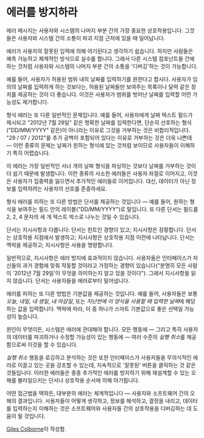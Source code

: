 # 에러를 방지하라

에러 메시지는 사용자와 시스템의 나머지 부분 간의 가장 중요한 상호작용입니다. 그것들은 사용자와 시스템 간의 소통이 파괴 지점 근처에 있을 때 일어납니다.

에러가 사용자의 잘못된 입력에 의해 야기된다고 생각하기 쉽습니다. 하지만 사람들은 예측 가능하고 체계적인 방식으로 실수를 합니다. 그래서 다른 시스템 컴포넌트들 간에 하는 것처럼 사용자와 시스템의 나머지 부분 간의 소통을 '디버깅'하는 것이 가능합니다.

예를 들어, 사용자가 허용된 범위 내의 날짜를 입력하기를 원한다고 합시다. 사용자가 임의의 날짜를 입력하게 하는 것보다는, 허용된 날짜들만 보여주는 목록이나 달력 같은 장치를 제공하는 것이 더 좋습니다. 이것은 사용자가 범위를 벗어난 날짜를 입력할 어떤 가능성도 제거합니다.

형식 에러는 또 다른 일반적인 문제입니다. 예를 들어, 사용자에게 날짜 텍스트 필드가 제시되고 "2012년 7월 29일" 같은 명확한 날짜를 입력한다면, 단순히 선호하는 형식("DD/MM/YYYY" 같은)이 아니라는 이유로 그것을 거부하는 것은 비합리적입니다. "29 / 07 / 2012"를 추가 공백이 포함되어 있다는 이유로 거부하는 것은 더욱 나쁜데 — 이런 종류의 문제는 날짜가 원하는 형식에 있는 것처럼 보이므로 사용자들이 이해하기 특히 어렵습니다.

이 에러는 가장 일반적인 서너 개의 날짜 형식을 파싱하는 것보다 날짜를 거부하는 것이 더 쉽기 때문에 발생합니다. 이런 종류의 사소한 에러들은 사용자 좌절로 이어지고, 이것은 사용자가 집중력을 잃으면서 추가적인 에러들로 이어집니다. 대신, 데이터가 아닌 정보를 입력하려는 사용자의 선호를 존중하세요.

형식 에러를 피하는 또 다른 방법은 단서를 제공하는 것입니다 — 예를 들어, 원하는 형식을 보여주는 필드 안의 레이블("DD/MM/YYYY")로 말입니다. 또 다른 단서는 필드를 2, 2, 4 문자의 세 개 텍스트 박스로 나누는 것일 수 있습니다.

단서는 지시사항과 다릅니다: 단서는 힌트인 경향이 있고; 지시사항은 장황합니다. 단서는 상호작용 지점에서 발생하고; 지시사항은 상호작용 지점 이전에 나타납니다. 단서는 맥락을 제공하고; 지시사항은 사용을 명령합니다.

일반적으로, 지시사항은 에러 방지에 효과적이지 않습니다. 사용자들은 인터페이스가 자신들의 과거 경험에 맞춰 작동할 것이라고 가정하는 경향이 있습니다("분명히 모든 사람이 '2012년 7월 29일'이 무엇을 의미하는지 알고 있을 것이다"). 그래서 지시사항을 읽지 않습니다. 단서는 사용자들을 에러로부터 밀어냅니다.

에러를 피하는 또 다른 방법은 기본값을 제공하는 것입니다. 예를 들어, 사용자들은 보통 *오늘*, *내일*, *내 생일*, *내 마감일*, 또는 *지난번에 이 양식을 사용할 때 입력한 날짜*에 해당하는 값을 입력합니다. 맥락에 따라, 이 중 하나가 스마트 기본값으로 좋은 선택일 가능성이 높습니다.

원인이 무엇이든, 시스템은 에러에 관대해야 합니다. 모든 행동에 — 그리고 특히 사용자의 데이터를 파괴하거나 수정할 가능성이 있는 행동에 — 여러 수준의 *실행 취소*를 제공함으로써 이것을 할 수 있습니다.

*실행 취소* 행동을 로깅하고 분석하는 것은 또한 인터페이스가 사용자들을 무의식적인 에러로 이끌고 있는 곳을 강조할 수 있는데, 지속적으로 '잘못된' 버튼을 클릭하는 것 같은 것들입니다. 이러한 에러들은 종종 추가적인 에러를 방지하기 위해 재설계할 수 있는 오해를 불러일으키는 단서나 상호작용 순서에 의해 야기됩니다.

어떤 접근법을 택하든, 대부분의 에러는 체계적입니다 — 사용자와 소프트웨어 간의 오해의 결과입니다. 사용자들이 어떻게 생각하고, 정보를 해석하고, 결정을 내리고, 데이터를 입력하는지 이해하는 것은 소프트웨어와 사용자들 간의 상호작용을 디버깅하는 데 도움이 될 것입니다.

[Giles Colborne](http://programmer.97things.oreilly.com/wiki/index.php/Giles_Colborne)이 작성함.